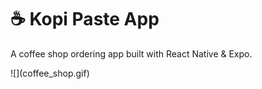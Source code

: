 # ☕ Kopi Paste App

A coffee shop ordering app built with React Native \& Expo.

!\[](coffee\_shop.gif)

